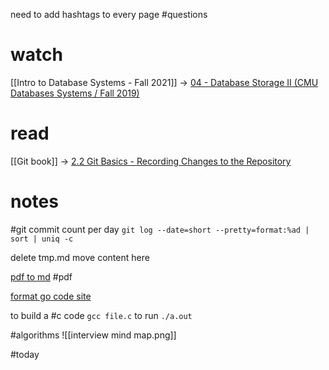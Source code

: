need to add hashtags to every page #questions 

# watch

[[Intro to Database Systems - Fall 2021]]  ->  [04 - Database Storage II (CMU Databases Systems / Fall 2019)](https://www.youtube.com/watch?v=YWRYEXNy6IE)

# read 

[[Git book]] -> [2.2 Git Basics - Recording Changes to the Repository](https://git-scm.com/book/en/v2/Git-Basics-Recording-Changes-to-the-Repository)

# notes

#git commit count per day    `git log --date=short --pretty=format:%ad | sort | uniq -c`

>

delete tmp.md move content here 

>

[pdf to md](https://pdf2md.morethan.io/) #pdf

>

[format go code site](https://www.cleancss.com/go-beautify/)

>

to build a #c code `gcc file.c` to run `./a.out` 

>

#algorithms 
![[interview mind map.png]]









#today